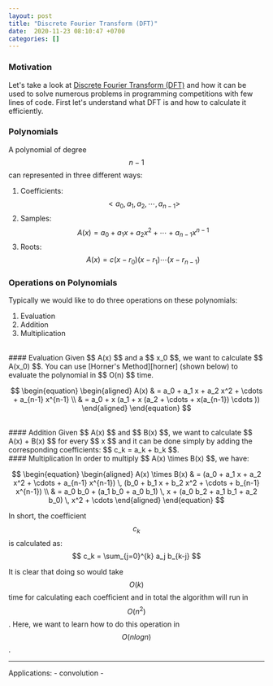 ```yaml
---
layout: post
title: "Discrete Fourier Transform (DFT)"
date:  2020-11-23 08:10:47 +0700
categories: []
---
```


### Motivation

Let's take a look at [Discrete Fourier Transform (DFT)][dft] and how it can be used to solve numerous problems in programming competitions with few lines of code. First let's understand what DFT is and how to calculate it efficiently.

### Polynomials

A polynomial of degree $$n-1$$ can represented in three different ways:
1. Coefficients: $$\, <a_0, a_1, a_2, \cdots, a_{n-1}>$$
2. Samples: $$\, A(x) = a_0 + a_1 x + a_2 x^2 + \cdots + a_{n-1} x^{n-1} $$
3. Roots: $$\, A(x) = c (x-r_0) (x-r_1) \cdots (x-r_{n-1}) $$


### Operations on Polynomials

Typically we would like to do three operations on these polynomials:
1. Evaluation
2. Addition
3. Multiplication

<br/>
#### Evaluation
Given $$ A(x) $$ and a $$ x_0 $$, we want to calculate $$ A(x_0) $$. You can use [Horner's Method][horner] (shown below) to evaluate the polynomial in $$ O(n) $$ time.

$$
\begin{equation}
\begin{aligned}
A(x) & = a_0 + a_1 x + a_2 x^2 + \cdots + a_{n-1} x^{n-1} \\
     & = a_0 + x (a_1 + x (a_2 + \cdots + x(a_{n-1}) \cdots ))
\end{aligned}
\end{equation}
$$

<br/>
#### Addition
Given $$ A(x) $$ and $$ B(x) $$, we want to calculate $$ A(x) + B(x) $$ for every $$ x $$ and it can be done simply by adding the corresponding coefficients: $$ c_k = a_k + b_k $$.


<br/>
#### Multiplication
In order to multiply $$ A(x) \times B(x) $$, we have:

$$
\begin{equation}
\begin{aligned}
A(x) \times B(x) & = (a_0 + a_1 x + a_2 x^2 + \cdots + a_{n-1} x^{n-1}) \, (b_0 + b_1 x + b_2 x^2 + \cdots + b_{n-1} x^{n-1}) \\
     & = a_0 b_0 + (a_1 b_0 + a_0 b_1) \, x + (a_0 b_2 + a_1 b_1 + a_2 b_0) \, x^2 + \cdots
\end{aligned}
\end{equation}
$$

In short, the coefficient $$ c_k $$ is calculated as: $$ c_k = \sum_{j=0}^{k} a_j b_{k-j} $$

It is clear that doing so would take $$ O(k) $$ time for calculating each coefficient and in total the algorithm will run in $$ O(n^2) $$. Here, we want to learn how to do this operation in $$ O(nlogn) $$.



<hr/>
Applications:
- convolution
- 




[horner]: https://en.wikipedia.org/wiki/Horner%27s_method
[dft]: https://en.wikipedia.org/wiki/Discrete_Fourier_transform